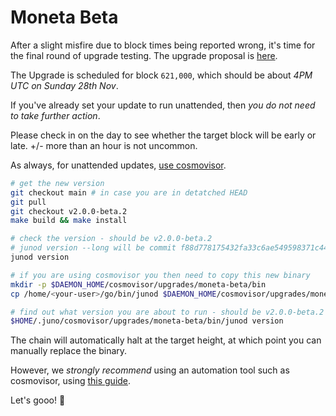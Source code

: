 # Moneta Beta

After a slight misfire due to block times being reported wrong, it's time for the final round of upgrade testing. The upgrade proposal is [here](https://uni.junoscan.com/proposals/5).

The Upgrade is scheduled for block `621,000`, which should be about _4PM UTC on Sunday 28th Nov_.

If you've already set your update to run unattended, then _you do not need to take further action_.

Please check in on the day to see whether the target block will be early or late. +/- more than an hour is not uncommon.

As always, for unattended updates, [use cosmovisor](https://docs.junochain.com/validators/setting-up-cosmovisor).

```bash
# get the new version
git checkout main # in case you are in detatched HEAD
git pull
git checkout v2.0.0-beta.2
make build && make install

# check the version - should be v2.0.0-beta.2
# junod version --long will be commit f88d778175432fa33c6ae549598371c44b929bf0
junod version

# if you are using cosmovisor you then need to copy this new binary
mkdir -p $DAEMON_HOME/cosmovisor/upgrades/moneta-beta/bin
cp /home/<your-user>/go/bin/junod $DAEMON_HOME/cosmovisor/upgrades/moneta-beta/bin

# find out what version you are about to run - should be v2.0.0-beta.2
$HOME/.juno/cosmovisor/upgrades/moneta-beta/bin/junod version
```

The chain will automatically halt at the target height, at which point you can manually replace the binary.

However, we _strongly recommend_ using an automation tool such as cosmovisor, using [this guide](https://docs.junochain.com/validators/setting-up-cosmovisor).

Let's gooo! 🚀

